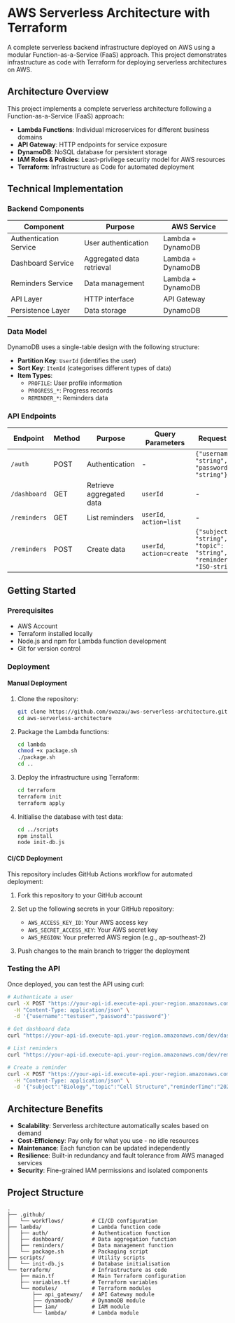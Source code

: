# AWS Serverless Architecture with Terraform

A complete serverless backend infrastructure deployed on AWS using a modular Function-as-a-Service (FaaS) approach. This project demonstrates infrastructure as code with Terraform for deploying serverless architectures on AWS.

## Architecture Overview

This project implements a complete serverless architecture following a Function-as-a-Service (FaaS) approach:

- **Lambda Functions**: Individual microservices for different business domains
- **API Gateway**: HTTP endpoints for service exposure
- **DynamoDB**: NoSQL database for persistent storage
- **IAM Roles & Policies**: Least-privilege security model for AWS resources
- **Terraform**: Infrastructure as Code for automated deployment

## Technical Implementation

### Backend Components

| Component | Purpose | AWS Service |
|-----------|---------|-------------|
| Authentication Service | User authentication | Lambda + DynamoDB |
| Dashboard Service | Aggregated data retrieval | Lambda + DynamoDB |
| Reminders Service | Data management | Lambda + DynamoDB |
| API Layer | HTTP interface | API Gateway |
| Persistence Layer | Data storage | DynamoDB |

### Data Model

DynamoDB uses a single-table design with the following structure:

- **Partition Key**: `UserId` (identifies the user)
- **Sort Key**: `ItemId` (categorises different types of data)
- **Item Types**:
  - `PROFILE`: User profile information
  - `PROGRESS_*`: Progress records
  - `REMINDER_*`: Reminders data

### API Endpoints

| Endpoint | Method | Purpose | Query Parameters | Request Body |
|----------|--------|---------|-----------------|--------------|
| `/auth` | POST | Authentication | - | `{"username": "string", "password": "string"}` |
| `/dashboard` | GET | Retrieve aggregated data | `userId` | - |
| `/reminders` | GET | List reminders | `userId`, `action=list` | - |
| `/reminders` | POST | Create data | `userId`, `action=create` | `{"subject": "string", "topic": "string", "reminderTime": "ISO-string"}` |

## Getting Started

### Prerequisites

- AWS Account
- Terraform installed locally
- Node.js and npm for Lambda function development
- Git for version control

### Deployment 

#### Manual Deployment

1. Clone the repository:
   ```bash
   git clone https://github.com/swazau/aws-serverless-architecture.git
   cd aws-serverless-architecture
   ```

2. Package the Lambda functions:
   ```bash
   cd lambda
   chmod +x package.sh
   ./package.sh
   cd ..
   ```

3. Deploy the infrastructure using Terraform:
   ```bash
   cd terraform
   terraform init
   terraform apply
   ```

4. Initialise the database with test data:
   ```bash
   cd ../scripts
   npm install
   node init-db.js
   ```

#### CI/CD Deployment

This repository includes GitHub Actions workflow for automated deployment:

1. Fork this repository to your GitHub account
2. Set up the following secrets in your GitHub repository:
   - `AWS_ACCESS_KEY_ID`: Your AWS access key
   - `AWS_SECRET_ACCESS_KEY`: Your AWS secret key
   - `AWS_REGION`: Your preferred AWS region (e.g., ap-southeast-2)

3. Push changes to the main branch to trigger the deployment

### Testing the API

Once deployed, you can test the API using curl:

```bash
# Authenticate a user
curl -X POST "https://your-api-id.execute-api.your-region.amazonaws.com/dev/auth" \
  -H "Content-Type: application/json" \
  -d '{"username":"testuser","password":"password"}'

# Get dashboard data
curl "https://your-api-id.execute-api.your-region.amazonaws.com/dev/dashboard?userId=testuser"

# List reminders
curl "https://your-api-id.execute-api.your-region.amazonaws.com/dev/reminders?userId=testuser&action=list"

# Create a reminder
curl -X POST "https://your-api-id.execute-api.your-region.amazonaws.com/dev/reminders?userId=testuser&action=create" \
  -H "Content-Type: application/json" \
  -d '{"subject":"Biology","topic":"Cell Structure","reminderTime":"2025-04-23T15:00:00Z"}'
```

## Architecture Benefits

- **Scalability**: Serverless architecture automatically scales based on demand
- **Cost-Efficiency**: Pay only for what you use - no idle resources
- **Maintenance**: Each function can be updated independently
- **Resilience**: Built-in redundancy and fault tolerance from AWS managed services
- **Security**: Fine-grained IAM permissions and isolated components

## Project Structure

```
.
├── .github/
│   └── workflows/         # CI/CD configuration
├── lambda/                # Lambda function code
│   ├── auth/              # Authentication function
│   ├── dashboard/         # Data aggregation function
│   ├── reminders/         # Data management function
│   └── package.sh         # Packaging script
├── scripts/               # Utility scripts
│   └── init-db.js         # Database initialisation
└── terraform/             # Infrastructure as code
    ├── main.tf            # Main Terraform configuration
    ├── variables.tf       # Terraform variables
    └── modules/           # Terraform modules
        ├── api_gateway/   # API Gateway module
        ├── dynamodb/      # DynamoDB module
        ├── iam/           # IAM module
        └── lambda/        # Lambda module
```
